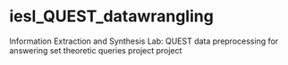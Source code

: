 # iesl_QUEST_datawrangling
Information Extraction and Synthesis Lab: QUEST data preprocessing for answering set theoretic queries project project
